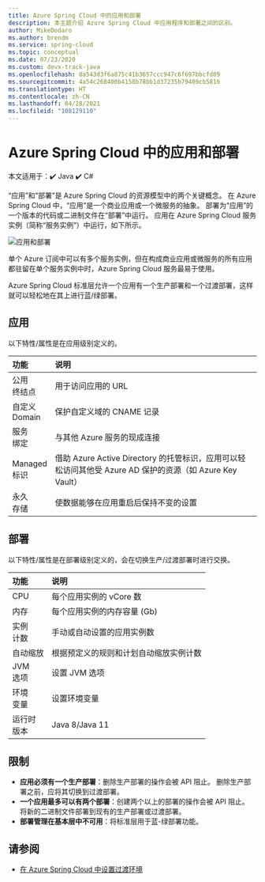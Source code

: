 ```yaml
---
title: Azure Spring Cloud 中的应用和部署
description: 本主题介绍 Azure Spring Cloud 中应用程序和部署之间的区别。
author: MikeDodaro
ms.author: brendm
ms.service: spring-cloud
ms.topic: conceptual
ms.date: 07/23/2020
ms.custom: devx-track-java
ms.openlocfilehash: 8a543d3f6a875c41b3657ccc947c6f697bbcfd09
ms.sourcegitcommit: 4a54c268400b4158b78bb1d37235b79409cb5816
ms.translationtype: HT
ms.contentlocale: zh-CN
ms.lasthandoff: 04/28/2021
ms.locfileid: "108129110"
---
```

# <a name="app-and-deployment-in-azure-spring-cloud"></a>Azure Spring Cloud 中的应用和部署

本文适用于：✔️ Java ✔️ C#

“应用”和“部署”是 Azure Spring Cloud 的资源模型中的两个关键概念。 在 Azure Spring Cloud 中，“应用”是一个商业应用或一个微服务的抽象。  部署为“应用”的一个版本的代码或二进制文件在“部署”中运行。  应用在 Azure Spring Cloud 服务实例（简称“服务实例”）中运行，如下所示。

 ![应用和部署](./media/spring-cloud-app-and-deployment/app-deployment-rev.png)

单个 Azure 订阅中可以有多个服务实例，但在构成商业应用或微服务的所有应用都驻留在单个服务实例中时，Azure Spring Cloud 服务最易于使用。

Azure Spring Cloud 标准层允许一个应用有一个生产部署和一个过渡部署，这样就可以轻松地在其上进行蓝/绿部署。

## <a name="app"></a>应用
以下特性/属性是在应用级别定义的。

| 功能 | 说明 |
|:--|:----------------|
| 公用</br>终结点 | 用于访问应用的 URL |
| 自定义</br>Domain | 保护自定义域的 CNAME 记录 |
| 服务</br>绑定 | 与其他 Azure 服务的现成连接 |
| Managed</br>标识 | 借助 Azure Active Directory 的托管标识，应用可以轻松访问其他受 Azure AD 保护的资源（如 Azure Key Vault） |
| 永久</br>存储 | 使数据能够在应用重启后保持不变的设置 |

## <a name="deployment"></a>部署

以下特性/属性是在部署级别定义的，会在切换生产/过渡部署时进行交换。

| 功能 | 说明 |
|:--|:----------------|
| CPU | 每个应用实例的 vCore 数 |
| 内存 | 每个应用实例的内存容量 (Gb)|
| 实例</br>计数 | 手动或自动设置的应用实例数 |
| 自动缩放 | 根据预定义的规则和计划自动缩放实例计数 |
| JVM</br>选项 | 设置 JVM 选项  |
| 环境</br>变量 | 设置环境变量 |
| 运行时</br>版本 | Java 8/Java 11|

## <a name="restrictions"></a>限制

* **应用必须有一个生产部署**：删除生产部署的操作会被 API 阻止。 删除生产部署之前，应将其切换到过渡部署。
* **一个应用最多可以有两个部署**：创建两个以上的部署的操作会被 API 阻止。 将新的二进制文件部署到现有的生产部署或过渡部署。
* **部署管理在基本层中不可用**：将标准层用于蓝-绿部署功能。

## <a name="see-also"></a>请参阅
* [在 Azure Spring Cloud 中设置过渡环境](./how-to-staging-environment.md)